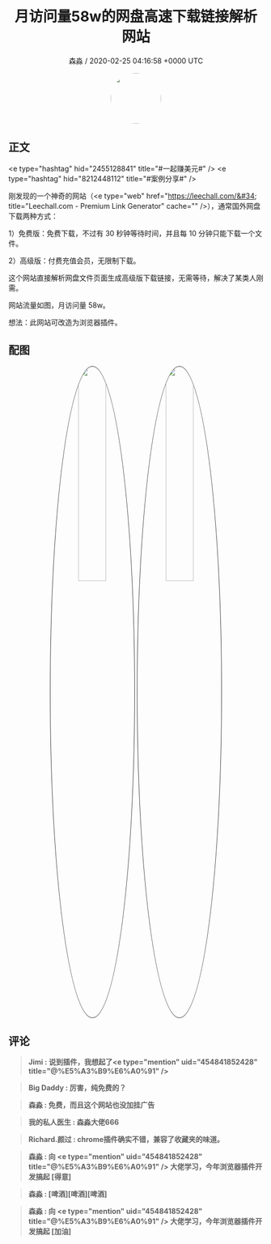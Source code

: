 <h1 align="center">月访问量58w的网盘高速下载链接解析网站</h1>
<p align="center">
    <a>森淼 / 2020-02-25 04:16:58 &#43;0000 UTC</a>
</p>

<div align="center">
    <img src="https://images.zsxq.com/FpHXcpJbbHK_j9_R20yD1ABkBka7?e=1590940799&amp;token=kIxbL07-8jAj8w1n4s9zv64FuZZNEATmlU_Vm6zD:yXZDYSLxOxvBbK0nkfPbqersr4s=" width="100" height="100" style="border:1px solid;border-radius:50%; color:#ffffff"/>
</div>

## 正文

<div>
&lt;e type=&#34;hashtag&#34; hid=&#34;2455128841&#34; title=&#34;#一起赚美元#&#34; /&gt; &lt;e type=&#34;hashtag&#34; hid=&#34;8212448112&#34; title=&#34;#案例分享#&#34; /&gt; 

刚发现的一个神奇的网站（&lt;e type=&#34;web&#34; href=&#34;https://leechall.com/&#34; title=&#34;Leechall.com - Premium Link Generator&#34; cache=&#34;&#34; /&gt;），通常国外网盘下载两种方式：

1）免费版：免费下载，不过有 30 秒钟等待时间，并且每 10 分钟只能下载一个文件。

2）高级版：付费充值会员，无限制下载。

这个网站直接解析网盘文件页面生成高级版下载链接，无需等待，解决了某类人刚需。

网站流量如图，月访问量 58w。

想法：此网站可改造为浏览器插件。
</div>

## 配图
<div class="image" align="center">

<img src="https://images.zsxq.com/FqgJhCWAZ7eJxc6i669JnFerNsT-?imageMogr2/auto-orient/thumbnail/800x/format/jpg/blur/1x0/quality/75&amp;e=1590940799&amp;token=kIxbL07-8jAj8w1n4s9zv64FuZZNEATmlU_Vm6zD:M2d0oKKqYPX-ZhJTG031map0Oj4=" width="33%" height="33%" style="border:1px solid;border-radius:50%; color:#3c3f41"/>

<img src="https://images.zsxq.com/FpgVSDEQv64Kf5EAF0rnqxW7iTit?e=1590940799&amp;token=kIxbL07-8jAj8w1n4s9zv64FuZZNEATmlU_Vm6zD:3Pd0qXIahmaE3BW2mjfAILcLbmI=" width="33%" height="33%" style="border:1px solid;border-radius:50%; color:#3c3f41"/>

</div>

## 评论

<div align="left">
<div>

<blockquote >
<span> <strong>Jimi : 说到插件，我想起了&lt;e type=&#34;mention&#34; uid=&#34;454841852428&#34; title=&#34;@%E5%A3%B9%E6%A0%91&#34; /&gt; </strong></span>
</blockquote>

<blockquote >
<span> <strong>Big Daddy : 厉害，纯免费的？ </strong></span>
</blockquote>

<blockquote >
<span> <strong>森淼 : 免费，而且这个网站也没加挂广告 </strong></span>
</blockquote>

<blockquote >
<span> <strong>我的私人医生 : 森淼大佬666 </strong></span>
</blockquote>

<blockquote >
<span> <strong>Richard.颜过 : chrome插件确实不错，兼容了收藏夹的味道。 </strong></span>
</blockquote>

<blockquote >
<span> <strong>森淼 : 向 &lt;e type=&#34;mention&#34; uid=&#34;454841852428&#34; title=&#34;@%E5%A3%B9%E6%A0%91&#34; /&gt; 大佬学习，今年浏览器插件开发搞起 [得意] </strong></span>
</blockquote>

<blockquote >
<span> <strong>森淼 : [啤酒][啤酒][啤酒] </strong></span>
</blockquote>

<blockquote >
<span> <strong>森淼 : 向 &lt;e type=&#34;mention&#34; uid=&#34;454841852428&#34; title=&#34;@%E5%A3%B9%E6%A0%91&#34; /&gt; 大佬学习，今年浏览器插件开发搞起 [加油] </strong></span>
</blockquote>

</div>
</div>